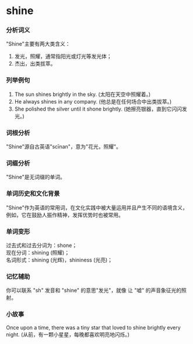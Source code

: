 # shine

### 分析词义

  

"Shine"主要有两大类含义：

  

1.  发光，照耀，通常指阳光或灯光等发光体；
2.  杰出，出类拔萃。

  

### 列举例句

  

1.  The sun shines brightly in the sky. (太阳在天空中照耀着。)
2.  He always shines in any company. (他总是在任何场合中出类拔萃。)
3.  She polished the silver until it shone brightly. (她擦亮银器，直到它闪闪发光。)

  

### 词根分析

  

"Shine"源自古英语"scīnan"，意为"花光，照耀"。

  

### 词缀分析

  

"Shine"是无词缀的单词。

  

### 单词历史和文化背景

  

"Shine"作为英语的常用词，在文化实践中被大量运用并且产生不同的语境含义，例如，它在鼓励人振作精神，发挥优势时也被常用。

  

### 单词变形

  

过去式和过去分词为：shone；  
现在分词：shining (照耀)；  
名词形式：shining (光辉)，shininess (光亮)；

  

### 记忆辅助

  

你可以联系 "sh" 发音和 "shine" 的意思"发光"，就像 让 "嘘" 的声音象征光的照射。

  

### 小故事

  

Once upon a time, there was a tiny star that loved to shine brightly every night. (从前，有一颗小星星，每晚都喜欢明亮地闪烁。)
